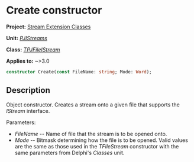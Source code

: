 # Create constructor

**Project:** [Stream Extension Classes](../API.md)

**Unit:** [_PJIStreams_](./PJIStreams.md)

**Class:** [_TPJFileIStream_](./TPJFileIStream.md)

**Applies to:** ~>3.0

```pascal
constructor Create(const FileName: string; Mode: Word);
```

## Description

Object constructor. Creates a stream onto a given file that supports the _IStream_ interface.

Parameters:

* _FileName_ -- Name of file that the stream is to be opened onto.
* _Mode_ -- Bitmask determining how the file is to be opened. Valid values are the same as those used in the _TFileStream_ constructor with the same parameters from Delphi's _Classes_ unit.
